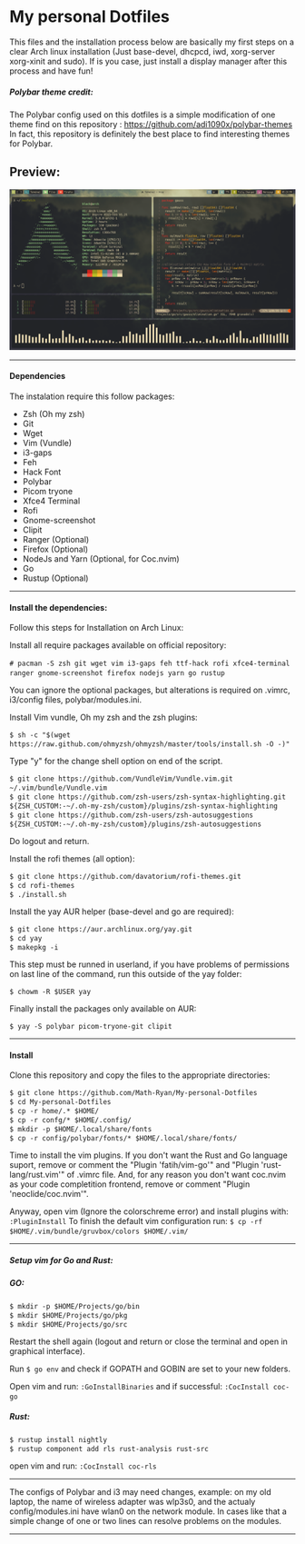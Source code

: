 # My personal Dotfiles
This files and the installation process below are basically my first steps on a clear Arch linux installation (Just base-devel, dhcpcd, iwd, xorg-server xorg-xinit and sudo). If is you case, just install a display manager after this process and have fun!

##### Polybar theme credit:
The Polybar config used on this dotfiles is a simple modification of one theme find on this repository : https://github.com/adi1090x/polybar-themes In fact, this repository is definitely the best place to find interesting themes for Polybar.


## Preview:
![Alt text](prints/screenshot.png?raw=true "Preview")
___
#### Dependencies

The instalation require this follow packages:
* Zsh (Oh my zsh)
* Git
* Wget
* Vim (Vundle)
* i3-gaps
* Feh
* Hack Font
* Polybar
* Picom tryone
* Xfce4 Terminal
* Rofi
* Gnome-screenshot
* Clipit
* Ranger (Optional)
* Firefox (Optional)
* NodeJs and Yarn (Optional, for Coc.nvim)
* Go
* Rustup (Optional)
___

#### Install the dependencies:
Follow this steps for Installation on Arch Linux:

Install all require packages available on official repository:

```# pacman -S zsh git wget vim i3-gaps feh ttf-hack rofi xfce4-terminal ranger gnome-screenshot firefox nodejs yarn go rustup```

You can ignore the optional packages, but alterations is required on .vimrc, i3/config files, polybar/modules.ini.

Install Vim vundle, Oh my zsh and the zsh plugins:
```
$ sh -c "$(wget https://raw.github.com/ohmyzsh/ohmyzsh/master/tools/install.sh -O -)"
```
Type "y" for the change shell option on end of the script.
```
$ git clone https://github.com/VundleVim/Vundle.vim.git ~/.vim/bundle/Vundle.vim
$ git clone https://github.com/zsh-users/zsh-syntax-highlighting.git ${ZSH_CUSTOM:-~/.oh-my-zsh/custom}/plugins/zsh-syntax-highlighting
$ git clone https://github.com/zsh-users/zsh-autosuggestions ${ZSH_CUSTOM:-~/.oh-my-zsh/custom}/plugins/zsh-autosuggestions
```

Do logout and return.

Install the rofi themes (all option):
```
$ git clone https://github.com/davatorium/rofi-themes.git
$ cd rofi-themes
$ ./install.sh
```

Install the yay AUR helper (base-devel and go are required): 

```
$ git clone https://aur.archlinux.org/yay.git
$ cd yay
$ makepkg -i
```

This step must be runned in userland, if you have problems of permissions on last line of the command, run this outside of the yay folder:
```
$ chowm -R $USER yay
```

Finally install the packages only available on AUR:
```
$ yay -S polybar picom-tryone-git clipit
```
___
#### Install
Clone this repository and copy the files to the appropriate directories:
```
$ git clone https://github.com/Math-Ryan/My-personal-Dotfiles
$ cd My-personal-Dotfiles
$ cp -r home/.* $HOME/
$ cp -r confg/* $HOME/.config/
$ mkdir -p $HOME/.local/share/fonts
$ cp -r config/polybar/fonts/* $HOME/.local/share/fonts/
```

Time to install the vim plugins. If you don't want the Rust and Go language suport, remove or comment the "Plugin 'fatih/vim-go'" and "Plugin 'rust-lang/rust.vim'" of .vimrc file. And, for any reason you don't want coc.nvim as your code completition frontend, remove or comment "Plugin 'neoclide/coc.nvim'".

Anyway, open vim (Ignore the colorschreme error) and install plugins with: ```:PluginInstall```
To finish the default vim configuration run: ```$ cp -rf $HOME/.vim/bundle/gruvbox/colors $HOME/.vim/ ```
____
##### Setup vim for Go and Rust:

##### GO:
```
$ mkdir -p $HOME/Projects/go/bin
$ mkdir $HOME/Projects/go/pkg
$ mkdir $HOME/Projects/go/src
```
Restart the shell again (logout and return or close the terminal and open in graphical interface).

Run ```$ go env``` and check if GOPATH and GOBIN are set to your new folders.

Open vim and run: ```:GoInstallBinaries``` and if successful: ```:CocInstall coc-go```

##### Rust:
```
$ rustup install nightly
$ rustup component add rls rust-analysis rust-src
```

open vim and run: ```:CocInstall coc-rls```
____

The configs of Polybar and i3 may need changes, example: on my old laptop, the name of wireless adapter was wlp3s0, and the actualy config/modules.ini have wlan0 on the network module. In cases like that a simple change of one or two lines can resolve problems on the modules.
____
